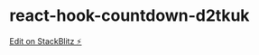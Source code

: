 # react-hook-countdown-d2tkuk

[Edit on StackBlitz ⚡️](https://stackblitz.com/edit/react-hook-countdown-d2tkuk)